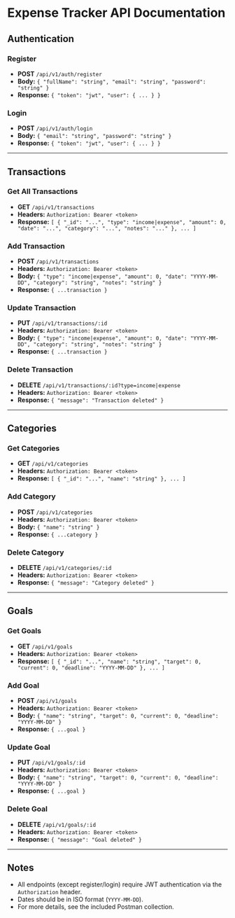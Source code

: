 # Expense Tracker API Documentation

## Authentication

### Register
- **POST** `/api/v1/auth/register`
- **Body:** `{ "fullName": "string", "email": "string", "password": "string" }`
- **Response:** `{ "token": "jwt", "user": { ... } }`

### Login
- **POST** `/api/v1/auth/login`
- **Body:** `{ "email": "string", "password": "string" }`
- **Response:** `{ "token": "jwt", "user": { ... } }`

---

## Transactions

### Get All Transactions
- **GET** `/api/v1/transactions`
- **Headers:** `Authorization: Bearer <token>`
- **Response:** `[ { "_id": "...", "type": "income|expense", "amount": 0, "date": "...", "category": "...", "notes": "..." }, ... ]`

### Add Transaction
- **POST** `/api/v1/transactions`
- **Headers:** `Authorization: Bearer <token>`
- **Body:** `{ "type": "income|expense", "amount": 0, "date": "YYYY-MM-DD", "category": "string", "notes": "string" }`
- **Response:** `{ ...transaction }`

### Update Transaction
- **PUT** `/api/v1/transactions/:id`
- **Headers:** `Authorization: Bearer <token>`
- **Body:** `{ "type": "income|expense", "amount": 0, "date": "YYYY-MM-DD", "category": "string", "notes": "string" }`
- **Response:** `{ ...transaction }`

### Delete Transaction
- **DELETE** `/api/v1/transactions/:id?type=income|expense`
- **Headers:** `Authorization: Bearer <token>`
- **Response:** `{ "message": "Transaction deleted" }`

---

## Categories

### Get Categories
- **GET** `/api/v1/categories`
- **Headers:** `Authorization: Bearer <token>`
- **Response:** `[ { "_id": "...", "name": "string" }, ... ]`

### Add Category
- **POST** `/api/v1/categories`
- **Headers:** `Authorization: Bearer <token>`
- **Body:** `{ "name": "string" }`
- **Response:** `{ ...category }`

### Delete Category
- **DELETE** `/api/v1/categories/:id`
- **Headers:** `Authorization: Bearer <token>`
- **Response:** `{ "message": "Category deleted" }`

---

## Goals

### Get Goals
- **GET** `/api/v1/goals`
- **Headers:** `Authorization: Bearer <token>`
- **Response:** `[ { "_id": "...", "name": "string", "target": 0, "current": 0, "deadline": "YYYY-MM-DD" }, ... ]`

### Add Goal
- **POST** `/api/v1/goals`
- **Headers:** `Authorization: Bearer <token>`
- **Body:** `{ "name": "string", "target": 0, "current": 0, "deadline": "YYYY-MM-DD" }`
- **Response:** `{ ...goal }`

### Update Goal
- **PUT** `/api/v1/goals/:id`
- **Headers:** `Authorization: Bearer <token>`
- **Body:** `{ "name": "string", "target": 0, "current": 0, "deadline": "YYYY-MM-DD" }`
- **Response:** `{ ...goal }`

### Delete Goal
- **DELETE** `/api/v1/goals/:id`
- **Headers:** `Authorization: Bearer <token>`
- **Response:** `{ "message": "Goal deleted" }`

---

## Notes

- All endpoints (except register/login) require JWT authentication via the `Authorization` header.
- Dates should be in ISO format (`YYYY-MM-DD`).
- For more details, see the included Postman collection.
